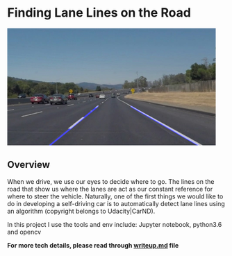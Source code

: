 # **Finding Lane Lines on the Road** 

<img src="test_image_output/solidWhiteCurve.jpg" width="480" alt="Result Image" />

Overview
---

When we drive, we use our eyes to decide where to go.  The lines on the road that show us where the lanes are act as our constant reference for where to steer the vehicle.  Naturally, one of the first things we would like to do in developing a self-driving car is to automatically detect lane lines using an algorithm (copyright belongs to Udacity|CarND).

In this project I use the tools and env include: Jupyter notebook, python3.6 and opencv

**For more tech details, please read through [writeup.md](writeup.md) file**



